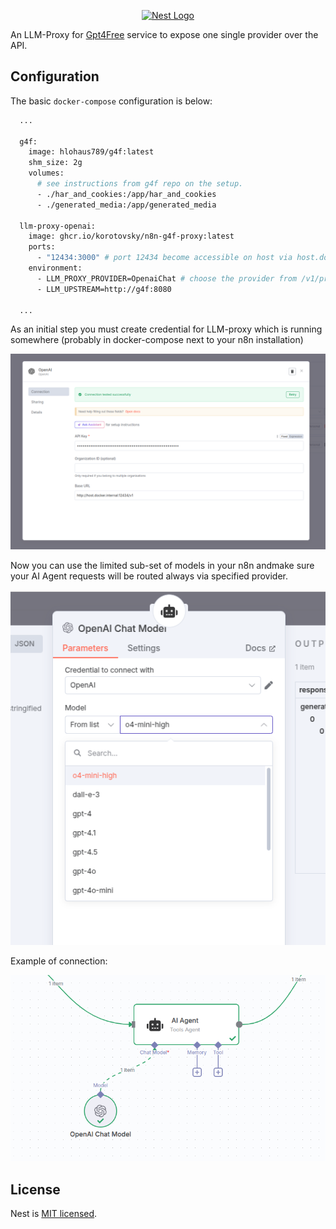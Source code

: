<p align="center">
  <a href="http://nestjs.com/" target="blank"><img src="https://nestjs.com/img/logo-small.svg" width="120" alt="Nest Logo" /></a>
</p>

An LLM-Proxy for [Gpt4Free](https://github.com/xtekky/gpt4free) service to expose one single provider over the API.

## Configuration

The basic `docker-compose` configuration is below:

```bash
  ...

  g4f:
    image: hlohaus789/g4f:latest
    shm_size: 2g
    volumes:
      # see instructions from g4f repo on the setup.
      - ./har_and_cookies:/app/har_and_cookies
      - ./generated_media:/app/generated_media

  llm-proxy-openai:
    image: ghcr.io/korotovsky/n8n-g4f-proxy:latest
    ports:
      - "12434:3000" # port 12434 become accessible on host via host.docker.internal:12434 in the credentials popup
    environment:
      - LLM_PROXY_PROVIDER=OpenaiChat # choose the provider from /v1/providers
      - LLM_UPSTREAM=http://g4f:8080

  ...
```

As an initial step you must create credential for LLM-proxy which is running somewhere (probably in docker-compose next to your n8n installation)

![image-1.png](images/image-1.png)

Now you can use the limited sub-set of models in your n8n andmake sure your AI Agent requests will be routed always via specified provider.

![image-2.png](images/image-2.png)

Example of connection:

![image-3.png](images/image-3.png)

## License

Nest is [MIT licensed](https://github.com/nestjs/nest/blob/master/LICENSE).
